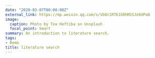 ```yaml
---
date: "2020-03-07T00:00:00Z"
external_link: https://mp.weixin.qq.com/s/VbQc1RT61G0hM1SJe6UPaQ
image:
  caption: Photo by Toa Heftiba on Unsplash
  focal_point: Smart
summary: An introduction to literature search.
tags:
- Demo
title: literature search
---
```

